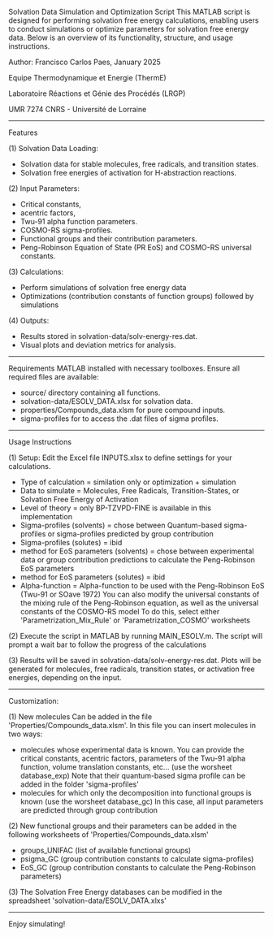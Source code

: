 Solvation Data Simulation and Optimization Script
This MATLAB script is designed for performing solvation free energy calculations, enabling users to conduct simulations or optimize parameters for solvation free energy data. 
Below is an overview of its functionality, structure, and usage instructions.

Author: Francisco Carlos Paes, January 2025

Equipe Thermodynamique et Energie (ThermE)

Laboratoire Réactions et Génie des Procédés (LRGP)

UMR 7274 CNRS - Université de Lorraine

---------------------------------------
Features

(1) Solvation Data Loading:
  - Solvation data for stable molecules, free radicals, and transition states.
  - Solvation free energies of activation for H-abstraction reactions.
    
(2) Input Parameters:
  - Critical constants,
  - acentric factors,
  - Twu-91 alpha function parameters.
  - COSMO-RS sigma-profiles.
  - Functional groups and their contribution parameters.
  - Peng-Robinson Equation of State (PR EoS) and COSMO-RS universal constants.

(3) Calculations:
  - Perform simulations of solvation free energy data
  - Optimizations (contribution constants of function groups) followed by simulations

(4) Outputs:
  - Results stored in solvation-data/solv-energy-res.dat.
  - Visual plots and deviation metrics for analysis.

---------------------------------------
Requirements
MATLAB installed with necessary toolboxes.
Ensure all required files are available:
- source/ directory containing all functions.
- solvation-data/ESOLV_DATA.xlsx for solvation data.
- properties/Compounds_data.xlsm for pure compound inputs.
- sigma-profiles for to access the .dat files of sigma profiles.

---------------------------------------
Usage Instructions

(1) Setup: 
Edit the Excel file INPUTS.xlsx to define settings for your calculations.
- Type of calculation = similation only or optimization + simulation
- Data to simulate = Molecules, Free Radicals, Transition-States, or Solvation Free Energy of Activation
- Level of theory = only BP-TZVPD-FINE is available in this implementation
- Sigma-profiles (solvents) = chose between Quantum-based sigma-profiles or sigma-profiles predicted by group contribution
- Sigma-profiles (solutes)  = ibid
- method for EoS parameters (solvents) = chose between experimental data or group contribution predictions to calculate the Peng-Robinson EoS parameters
- method for EoS parameters (solutes)  = ibid
- Alpha-function = Alpha-function to be used with the Peng-Robinson EoS (Twu-91 or SOave 1972)
You can also modify the universal constants of the mixing rule of the Peng-Robinson equation, as well as the universal constants of the COSMO-RS model
To do this, select either 'Parametrization_Mix_Rule' or 'Parametrization_COSMO' worksheets

(2) Execute the script in MATLAB by running MAIN_ESOLV.m.
The script will prompt a wait bar to follow the progress of the calculations

(3) Results will be saved in solvation-data/solv-energy-res.dat.
Plots will be generated for molecules, free radicals, transition states, or activation free energies, depending on the input.

---------------------------------------
Customization:

(1) New molecules Can be added in the file 'Properties/Compounds_data.xlsm'. In this file you can insert molecules in two ways:
- molecules whose experimental data is known. You can provide the critical constants, acentric factors, parameters of the Twu-91 alpha function, volume translation constants, etc... (use the worsheet database_exp)
  Note that their quantum-based sigma profile can be added in the folder 'sigma-profiles'
- molecules for which only the decomposition into functional groups is known (use the worsheet database_gc)
  In this case, all input parameters are predicted through group contribution

(2) New functional groups and their parameters can be added in the following worksheets of 'Properties/Compounds_data.xlsm'
- groups_UNIFAC (list of available functional groups)
- psigma_GC (group contribution constants to calculate sigma-profiles)
- EoS_GC (group contribution constants to calculate the Peng-Robinson parameters)

(3) The Solvation Free Energy databases can be modified in the spreadsheet 'solvation-data/ESOLV_DATA.xlxs' 

---------------------------------------

Enjoy simulating!
